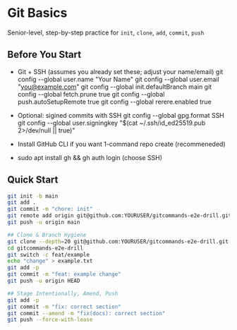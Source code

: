 # Git Basics
Senior-level, step-by-step practice for `init`, `clone`, `add`, `commit`, `push`

## Before You Start
- Git + SSH (assumes you already set these; adjust your name/email)
git config --global user.name "Your Name"
git config --global user.email "you@example.com"
git config --global init.defaultBranch main
git config --global fetch.prune true
git config --global push.autoSetupRemote true
git config --global rerere.enabled true

- Optional: sigined commits with SSH
git config --global gpg.format SSH
git config --global user.signingkey "$(cat ~/.ssh/id_ed25519.pub 2>/dev/null || true)"

- Install GitHub CLI if you want 1-command repo create (recommeneded)
- sudo apt install gh && gh auth login (choose SSH)

## Quick Start
```bash
git init -b main
git add .
git commit -m "chore: init"
git remote add origin git@github.com:YOURUSER/gitcommands-e2e-drill.git
git push -u origin main

## Clone & Branch Hygiene
git clone --depth=20 git@github.com:YOURUSER/gitcommands-e2e-drill.git
cd gitcommands-e2e-drill
git switch -c feat/example
echo "change" > example.txt
git add -p
git commit -m "feat: example change"
git push -u origin HEAD

## Stage Intentionally, Amend, Push 
git add -p 
git commit -m "fix: correct section"
git commit --amend -m "fix(docs): correct section"
git push --force-with-lease


